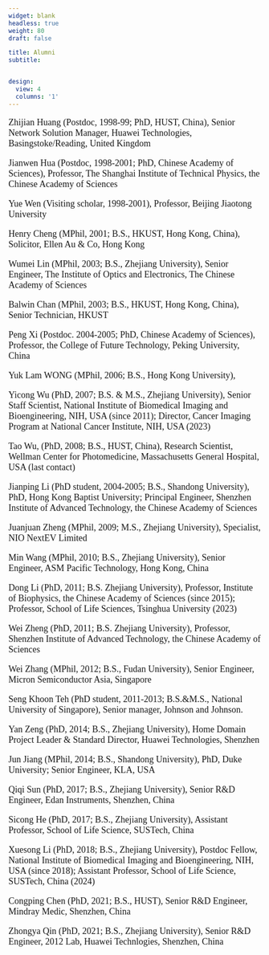 ```yaml
---
widget: blank
headless: true
weight: 80
draft: false

title: Alumni
subtitle:


design:
  view: 4
  columns: '1'
---
```



<font size='4'>
<font face=Times New Roman>

Zhijian Huang (Postdoc, 1998-99; PhD, HUST, China), Senior Network Solution Manager, Huawei Technologies, Basingstoke/Reading, United Kingdom

Jianwen Hua (Postdoc, 1998-2001; PhD, Chinese Academy of Sciences), Professor, The Shanghai Institute of Technical Physics, the Chinese Academy of Sciences

Yue Wen (Visiting scholar, 1998-2001), Professor, Beijing Jiaotong University

Henry Cheng (MPhil, 2001; B.S., HKUST, Hong Kong, China), Solicitor, Ellen Au & Co, Hong Kong

Wumei Lin (MPhil, 2003; B.S., Zhejiang University), Senior Engineer, The Institute of Optics and Electronics, The Chinese Academy of Sciences

Balwin Chan (MPhil, 2003; B.S., HKUST, Hong Kong, China), Senior Technician, HKUST

Peng Xi (Postdoc. 2004-2005; PhD, Chinese Academy of Sciences), Professor, the College of Future Technology, Peking University, China

Yuk Lam WONG (MPhil, 2006; B.S., Hong Kong University),

Yicong Wu (PhD, 2007; B.S. & M.S., Zhejiang University), Senior Staff Scientist, National Institute of Biomedical Imaging and Bioengineering, NIH, USA (since 2011); Director, Cancer Imaging Program at National Cancer Institute, NIH, USA (2023)

Tao Wu, (PhD, 2008; B.S., HUST, China), Research Scientist, Wellman Center for Photomedicine, Massachusetts General Hospital, USA (last contact)

Jianping Li (PhD student, 2004-2005; B.S., Shandong University), PhD, Hong Kong Baptist University; Principal Engineer, Shenzhen Institute of Advanced Technology, the Chinese Academy of Sciences

Juanjuan Zheng (MPhil, 2009; M.S., Zhejiang University), Specialist, NIO NextEV Limited

Min Wang (MPhil, 2010; B.S., Zhejiang University), Senior Engineer, ASM Pacific Technology, Hong Kong, China

Dong Li (PhD, 2011; B.S. Zhejiang University), Professor, Institute of Biophysics, the Chinese Academy of Sciences (since 2015); Professor, School of Life Sciences, Tsinghua University (2023)

Wei Zheng (PhD, 2011; B.S. Zhejiang University), Professor, Shenzhen Institute of Advanced Technology, the Chinese Academy of Sciences

Wei Zhang (MPhil, 2012; B.S., Fudan University), Senior Engineer, Micron Semiconductor Asia, Singapore

Seng Khoon Teh (PhD student, 2011-2013; B.S.&M.S., National University of Singapore), Senior manager, Johnson and Johnson. 

Yan Zeng (PhD, 2014; B.S., Zhejiang University), Home Domain Project Leader & Standard Director, Huawei Technologies, Shenzhen

Jun Jiang (MPhil, 2014; B.S., Shandong University), PhD, Duke University; Senior Engineer, KLA, USA

Qiqi Sun (PhD, 2017; B.S., Zhejiang University), Senior R&D  Engineer, Edan Instruments, Shenzhen, China

Sicong He (PhD, 2017; B.S., Zhejiang University), Assistant Professor, School of Life Science, SUSTech, China

Xuesong Li (PhD, 2018; B.S., Zhejiang University), Postdoc Fellow, National Institute of Biomedical Imaging and Bioengineering, NIH, USA (since 2018); Assistant Professor, School of Life Science, SUSTech, China (2024)

Congping Chen (PhD, 2021; B.S., HUST), Senior R&D Engineer, Mindray Medic, Shenzhen, China

Zhongya Qin (PhD, 2021; B.S., Zhejiang University), Senior R&D  Engineer, 2012 Lab, Huawei Technlogies, Shenzhen, China

</font>
</font>



